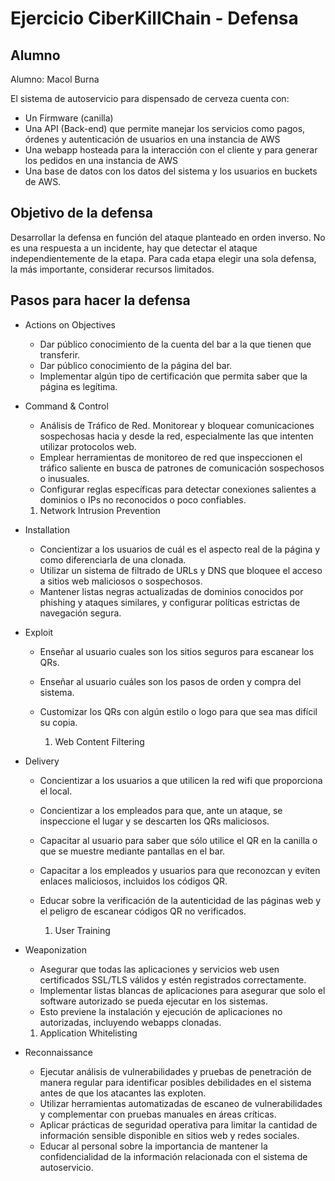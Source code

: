 # Ejercicio CiberKillChain - Defensa

## Alumno

Alumno: Macol Burna

El sistema de autoservicio para dispensado de cerveza cuenta con:

  - Un Firmware (canilla)
  - Una API (Back-end) que permite manejar los servicios como pagos, órdenes y autenticación de usuarios en una instancia de AWS
  - Una webapp hosteada para la interacción con el cliente y para generar los pedidos en una instancia de AWS
  - Una base de datos con los datos del sistema y los usuarios en buckets de AWS.

## Objetivo de la defensa

Desarrollar la defensa en función del ataque planteado en orden inverso. No es una respuesta a un incidente, hay que detectar el ataque independientemente de la etapa. Para cada etapa elegir una sola defensa, la más importante, considerar recursos limitados.

## Pasos para hacer la defensa

* Actions on Objectives

  - Dar público conocimiento de la cuenta del bar a la que tienen que transferir.
  - Dar público conocimiento de la página del bar.
  - Implementar algún tipo de certificación que permita saber que la página es legítima.
    
* Command & Control

  - Análisis de Tráfico de Red. Monitorear y bloquear comunicaciones sospechosas hacia y desde la red, especialmente las que intenten utilizar protocolos web.
  - Emplear herramientas de monitoreo de red que inspeccionen el tráfico saliente en busca de patrones de comunicación sospechosos o inusuales.
  - Configurar reglas específicas para detectar conexiones salientes a dominios o IPs no reconocidos o poco confiables.
 
   1. Network Intrusion Prevention

* Installation

  - Concientizar a los usuarios de cuál es el aspecto real de la página y como diferenciarla de una clonada.
  - Utilizar un sistema de filtrado de URLs y DNS que bloquee el acceso a sitios web maliciosos o sospechosos.
  - Mantener listas negras actualizadas de dominios conocidos por phishing y ataques similares, y configurar políticas estrictas de navegación segura.

* Exploit

  - Enseñar al usuario cuales son los sitios seguros para escanear los QRs.
  - Enseñar al usuario cuáles son los pasos de orden y compra del sistema.
  - Customizar los QRs con algún estilo o logo para que sea mas difícil su copia.
 
    1. Web Content Filtering

* Delivery

  - Concientizar a los usuarios a que utilicen la red wifi que proporciona el local.
  - Concientizar a los empleados para que, ante un ataque, se inspeccione el lugar y se descarten los QRs maliciosos.
  - Capacitar al usuario para saber que sólo utilice el QR en la canilla o que se muestre mediante pantallas en el bar.
  - Capacitar a los empleados y usuarios para que reconozcan y eviten enlaces maliciosos, incluidos los códigos QR.
  - Educar sobre la verificación de la autenticidad de las páginas web y el peligro de escanear códigos QR no verificados.
 
    1. User Training

* Weaponization

  - Asegurar que todas las aplicaciones y servicios web usen certificados SSL/TLS válidos y estén registrados correctamente.
  - Implementar listas blancas de aplicaciones para asegurar que solo el software autorizado se pueda ejecutar en los sistemas.
  - Esto previene la instalación y ejecución de aplicaciones no autorizadas, incluyendo webapps clonadas.

  1. Application Whitelisting

* Reconnaissance

  - Ejecutar análisis de vulnerabilidades y pruebas de penetración de manera regular para identificar posibles debilidades en el sistema antes de que los atacantes las exploten.
  - Utilizar herramientas automatizadas de escaneo de vulnerabilidades y complementar con pruebas manuales en áreas críticas.
  - Aplicar prácticas de seguridad operativa para limitar la cantidad de información sensible disponible en sitios web y redes sociales.
  - Educar al personal sobre la importancia de mantener la confidencialidad de la información relacionada con el sistema de autoservicio.


